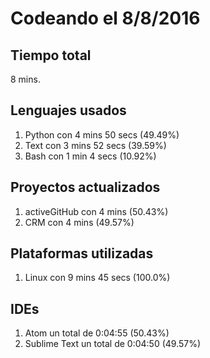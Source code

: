 # Codeando el 8/8/2016

## Tiempo total
8 mins.

## Lenguajes usados
1. Python con 4 mins 50 secs (49.49%)
1. Text con 3 mins 52 secs (39.59%)
1. Bash con 1 min 4 secs (10.92%)

## Proyectos actualizados
1. activeGitHub con 4 mins (50.43%)
1. CRM con 4 mins (49.57%)

## Plataformas utilizadas
1. Linux con 9 mins 45 secs (100.0%)

## IDEs
1. Atom un total de 0:04:55 (50.43%)
1. Sublime Text un total de 0:04:50 (49.57%)
